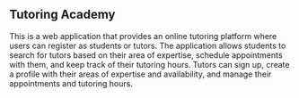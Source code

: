 ## Tutoring Academy

This is a web application that provides an online tutoring platform where users can register as students or tutors. The application allows students to search for tutors based on their area of expertise, schedule appointments with them, and keep track of their tutoring hours. Tutors can sign up, create a profile with their areas of expertise and availability, and manage their appointments and tutoring hours.

